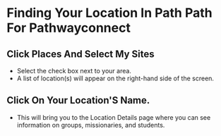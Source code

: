 # Finding Your Location In Path Path For Pathwayconnect

## Click Places And Select My Sites

- Select the check box next to your area.
- A list of location(s) will appear on the right-hand side of the screen.

## Click On Your Location'S Name.

- This will bring you to the Location Details page where you can see information on groups, missionaries, and students.

